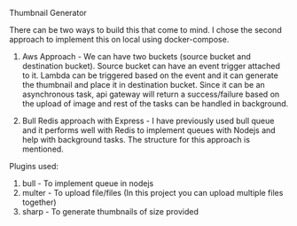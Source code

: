 Thumbnail Generator

There can be two ways to build this that come to mind. I chose the second approach to implement this on local using docker-compose.

1) Aws Approach - We can have two buckets (source bucket and destination bucket). Source bucket can have an event trigger attached to it. Lambda can be triggered based on the event and it can generate the thumbnail and place it in destination bucket. Since it can be an asynchronous task, api gateway will return a success/failure based on the upload of image and rest of the tasks can be handled in background.

2) Bull Redis approach with Express - I have previously used bull queue and it performs well with Redis to implement queues with Nodejs and help with background tasks. The structure for this approach is mentioned.


Plugins used:
1) bull - To implement queue in nodejs 
2) multer - To upload file/files (In this project you can upload multiple files together)
3) sharp - To generate thumbnails of size provided
